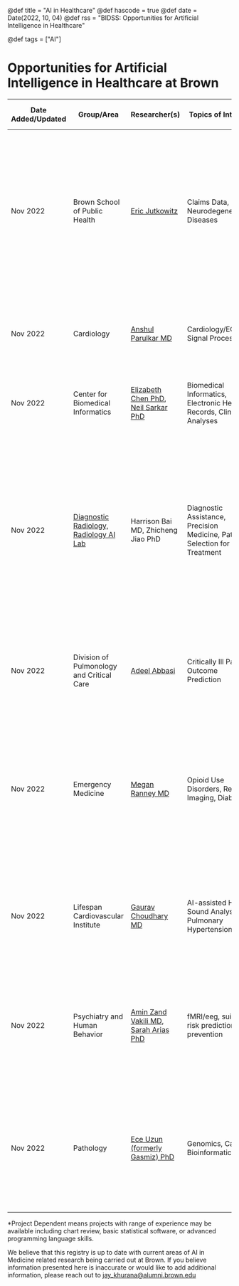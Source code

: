 @def title = "AI in Healthcare"
@def hascode = true
@def date = Date(2022, 10, 04)
@def rss = "BIDSS: Opportunities for Artificial Intelligence in Healthcare"

@def tags = ["AI"]

# Opportunities for Artificial Intelligence in Healthcare at Brown


| **Date Added/Updated** | **Group/Area**                                                                 | **Researcher(s)**                                                                                                                         | **Topics of Interest**                                                     | **Contact Information**                          | **Coding Experience Necessary?**                            | **Additional Information**                                                                                                                                                                                                                                                                                                                                           |
|------------------------|--------------------------------------------------------------------------------|-------------------------------------------------------------------------------------------------------------------------------------------|----------------------------------------------------------------------------|--------------------------------------------------|-------------------------------------------------------------|----------------------------------------------------------------------------------------------------------------------------------------------------------------------------------------------------------------------------------------------------------------------------------------------------------------------------------------------------------------------|
| Nov 2022               | Brown School of Public Health                                                  | [Eric Jutkowitz](https://vivo.brown.edu/display/ejutkowi)                                                                                 | Claims Data, Neurodegenerative Diseases                                    | eric_jutkowitz@brown.edu                         | Project-Dependent*                                          | The Brown School of Public Health has access to a significant amount of claims data for medicare/medicaid patients. There are bountiful opportunities for AI-based analyses and predictions. The list of PIs listed here is not comprehensive, many PIs in the department have access to claims datasets.                                                            |
| Nov 2022               | Cardiology                                                                     | [Anshul Parulkar MD](https://www.linkedin.com/in/anshul-parulkar/)                                                                        | Cardiology/ECG Signal Processing                                           | anshul_parulkar@brown.edu                        | Project-Dependent*                                          | Working on ECG processing of Apple watch data to determine risk of serious myocardial decline after Trans-Aortic Valve Replacement Procedure.                                                                                                                                                                                                                        |
| Nov 2022               | Center for Biomedical Informatics                                              | [Elizabeth Chen PhD](https://bcbi.brown.edu/people/elizabeth-s-chen-phd-facmi), [Neil Sarkar PhD](https://vivo.brown.edu/display/isarkar) | Biomedical Informatics, Electronic Health Records, Clinical Analyses       | elizabeth_chen@brown.edu, neil_sarkar@brown.edu  | Project-Dependent*, Python and/or Julia helpful             | Dr. Chen and Dr. Sarkar also help run the Scholarly Concentration in Biomedical Informatics.                                                                                                                                                                                                                                                                         |
| Nov 2022               | [Diagnostic Radiology, Radiology AI Lab](https://sites.brown.edu/airadiology/) | Harrison Bai MD, Zhicheng Jiao PhD                                                                                                        | Diagnostic Assistance, Precision Medicine, Patient Selection for Treatment | hbai7@jhu.edu, zhicheng_jiao@brown.edu           | Project-Dependent*, none-required                           | The Radiology Artificial Intelligence Lab works on a wide range of problems in clinical data science. Their goal is to develop machine learning techniques based on imaging to assist clinical decision making, avoid medical errors and ultimately improve patient health. Reach out to the PIs listed here to discuss a broad range of possible research projects. |
| Nov 2022               | Division of Pulmonology and Critical Care                                      | [Adeel Abbasi](https://advancectr.brown.edu/people/adeel-abbasi)                                                                          | Critically Ill Patient Outcome Prediction                                  | adeel_abbasi@brown.edu                           | Python Recommended                                          | Leveraging AI to analyze clinical datasets and predict complications in critically-ill patients (ex. those on heart-lung bypass machines)                                                                                                                                                                                                                            |
| Nov 2022               | Emergency Medicine                                                             | [Megan Ranney MD](https://vivo.brown.edu/display/mranney)                                                                                 | Opioid Use Disorders, Retinal Imaging, Diabetes                            | megan_ranney@brown.edu                           | Python or Julia Recommended                                 | Several AI-related projects are in progress in the department of emergency medicine including AI-related analysis of retinal imaging to predict diabetic retinopathy and opioid-disorder/ED visit related predictions. Reach out to Dr. Ranney to better understand some of the research                                                                             |
| Nov 2022               | Lifespan Cardiovascular Institute                                              | [Gaurav Choudhary MD](https://vivo.brown.edu/display/gchoudha)                                                                            | AI-assisted Heart Sound Analyses, Pulmonary Hypertension                   | gaurav_choudhary@brown.edu                       | Recommended, may be projects not requiring coding           | Several research projects are available through various investigators in the cardiovascular institute. Reach out to Dr. Choudhary to connect to PIs for specific projects.                                                                                                                                                                                           |
| Nov 2022               | Psychiatry and Human Behavior                                                  | [Amin Zand Vakili MD](https://vivo.brown.edu/display/azandvak), [Sarah Arias PhD](https://vivo.brown.edu/display/sarias1#Background)      | fMRI/eeg, suicide risk prediction and prevention                           | amin_zandvakili@brown.edu, sarah_arias@brown.edu | Project-Dependent*, support for students new to programming | Dr. Zandvakili is interested in using fMRI and EEG to better understand the pathophysiology of mental health ailments. Dr. Arias's work includes studies around suicidal ideation and depression.                                                                                                                                                                    |
| Nov 2022               | Pathology                                                                      | [Ece Uzun (formerly Gasmiz) PhD](https://vivo.brown.edu/display/dgamsiz)                                                                  | Genomics, Cancer, Bioinformatics                                           | dilber_gamsiz@brown.edu                          | Project Dependent*, Python or R (Python preferred)          | Dr. Uzun helps lead the bioinformatics research at lifespan's pathology department. There is access to a wide amount of genetic, imaging, and clinical data with numerous opportunities for AI-based analyses                                                                                                                                                        |

*Project Dependent means projects with range of experience may be available including chart review, basic statistical software, or advanced programming language skills.

We believe that this registry is up to date with current areas of AI in Medicine related research being carried out at Brown. If you believe information presented here is inaccurate or would like to add additional information, please reach out to jay_khurana@alumni.brown.edu


[//]: # (Note for maintainers: https://tableconvert.com/excel-to-markdown can be helpful for copying/pasting from excel/gsheets to markdown. Using PyCharm or other Jetbrains software also makes markdown formatting easier.)

